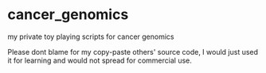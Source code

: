 # cancer_genomics
my private toy playing scripts for cancer genomics

Please dont blame for my copy-paste others' source code, I would just used it for learning and would not spread for commercial use. 
